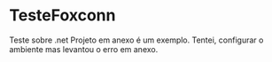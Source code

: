# TesteFoxconn
Teste sobre .net 
Projeto em anexo é um exemplo. Tentei, configurar o ambiente mas levantou o erro em anexo.
